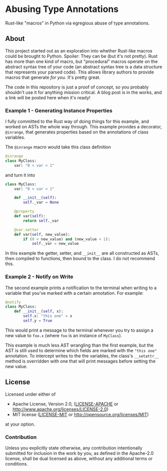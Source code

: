 # Abusing Type Annotations

Rust-like "macros" in Python via egregious abuse of type annotations.

## About

This project started out as an exploration into whether Rust-like macros could be brought to Python. Spoiler: They can be (but it's not pretty). Rust has more than one kind of macro, but "procedural" macros operate on the abstract syntax tree of your code (an abstract syntax tree is a data structure that represents your parsed code). This allows library authors to provide macros that generate *for you*. It's pretty great.

The code in this repository is just a proof of concept, so you probably shouldn't use it for anything mission critical. A blog post is in the works, and a link will be posted here when it's ready!

### Example 1 - Generating Instance Properties
I fully committed to the Rust way of doing things for this example, and worked on ASTs the whole way through. This example provides a decorator, `@inrange`, that generates properties based on the annotations of class variables.

The `@inrange` macro would take this class definition
```python
@inrange
class MyClass:
    var: "0 < var < 1"
```
and turn it into
```python
class MyClass:
    var: "0 < var < 1"

    def __init__(self):
        self._var = None

    @property
    def var(self):
        return self._var

    @var.setter
    def var(self, new_value):
        if (0 < new_value) and (new_value < 1):
            self._var = new_value
```

In this example the getter, setter, and `__init__` are all constructed as ASTs, then compiled to functions, then bound to the class. I do not recommend this.

### Example 2 - Notify on Write
The second example prints a notification to the terminal when writing to a variable that you've marked with a certain annotation. For example:
```python
@notify
class MyClass:
    def __init__(self, x):
        self.x: "this one" = x
        self.y = True
```
This would print a message to the terminal whenever you try to assign a new value to `foo.x` (where `foo` is an instance of `MyClass`).

This example is much less AST wrangling than the first example, but the AST is still used to determine which fields are marked with the `"this one"` annotation. To intercept writes to the the variables, the class's `__setattr__` method is overridden with one that will print messages before setting the new value.

## License

Licensed under either of

 * Apache License, Version 2.0, ([LICENSE-APACHE](LICENSE-APACHE) or http://www.apache.org/licenses/LICENSE-2.0)
 * MIT license ([LICENSE-MIT](LICENSE-MIT) or http://opensource.org/licenses/MIT)

at your option.

### Contribution

Unless you explicitly state otherwise, any contribution intentionally
submitted for inclusion in the work by you, as defined in the Apache-2.0
license, shall be dual licensed as above, without any additional terms or
conditions.

